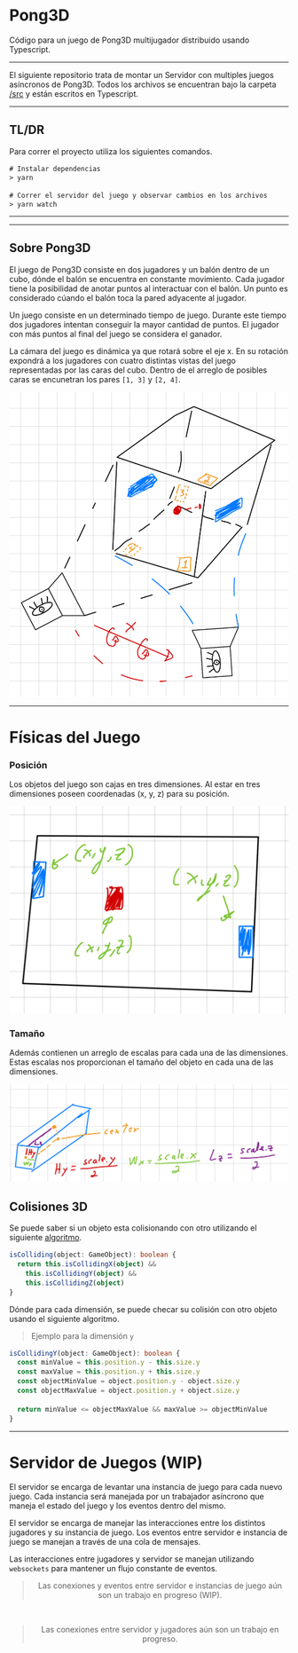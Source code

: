 # Pong3D
Código para un juego de Pong3D multijugador distribuido usando Typescript.

---

El siguiente repositorio trata de montar un Servidor con multiples juegos asíncronos de Pong3D. Todos los archivos se encuentran bajo la carpeta [/src](./src) y están escritos en Typescript.

---

## TL/DR
Para correr el proyecto utiliza los siguientes comandos.

```console
# Instalar dependencias
> yarn

# Correr el servidor del juego y observar cambios en los archivos
> yarn watch
```

---
---

## Sobre Pong3D  

El juego de Pong3D consiste en dos jugadores y un balón dentro de un cubo, dónde el balón se encuentra en constante movimiento. Cada jugador tiene la posibilidad de anotar puntos al interactuar con el balón. Un punto es considerado cúando el balón toca la pared adyacente al jugador.

Un juego consiste en un determinado tiempo de juego. Durante este tiempo dos jugadores intentan conseguir la mayor cantidad de puntos. El jugador con más puntos al final del juego se considera el ganador.

La cámara del juego es dinámica ya que rotará sobre el eje x. En su rotación expondrá a los jugadores con cuatro distintas vistas del juego representadas por las caras del cubo. Dentro de el arreglo de posibles caras se encunetran los pares `[1, 3]` y `[2, 4]`.  

![Representación de camaras y el juego](./assets/camara-juego.jpeg) 

---

# Físicas del Juego

### Posición  

Los objetos del juego son cajas en tres dimensiones. Al estar en tres dimensiones poseen coordenadas (x, y, z) para su posición.

![Posiciones de los objetos](./assets/objeto-posicion.jpeg)  

### Tamaño  

Además contienen un arreglo de escalas para cada una de las dimensiones. Estas escalas nos proporcionan el tamaño del objeto en cada una de las dimensiones.

![Tamaños de los objetos](./assets/escala-objeto.jpeg)  

## Colisiones 3D

Se puede saber si un objeto esta colisionando con otro utilizando el siguiente [algoritmo](https://developer.mozilla.org/en-US/docs/Games/Techniques/3D_collision_detection#aabb_vs._aabb).

```ts
isColliding(object: GameObject): boolean {
  return this.isCollidingX(object) &&
    this.isCollidingY(object) &&
    this.isCollidingZ(object)
}
```

Dónde para cada dimensión, se puede checar su colisión con otro objeto usando el siguiente algoritmo.

> Ejemplo para la dimensión `y`
```ts
isCollidingY(object: GameObject): boolean {
  const minValue = this.position.y - this.size.y
  const maxValue = this.position.y + this.size.y
  const objectMinValue = object.position.y - object.size.y
  const objectMaxValue = object.position.y + object.size.y

  return minValue <= objectMaxValue && maxValue >= objectMinValue
}
```

---  

# Servidor de Juegos (WIP)

El servidor se encarga de levantar una instancia de juego para cada nuevo juego. Cada instancia será manejada por un trabajador asíncrono que maneja el estado del juego y los eventos dentro del mismo.

El servidor se encarga de manejar las interacciones entre los distintos jugadores y su instancia de juego. Los eventos entre servidor e instancia de juego se manejan a través de una cola de mensajes.

Las interacciones entre jugadores y servidor se manejan utilizando `websockets` para mantener un flujo constante de eventos.

<div style="color:red;text-align:center;">
  <blockquote>
    Las conexiones y eventos entre servidor e instancias de juego aún son un trabajo en progreso (WIP).
  </blockquote>
  <br>
  <blockquote>
    Las conexiones entre servidor y jugadores aún son un trabajo en progreso.
  </blockquote>
</div>



